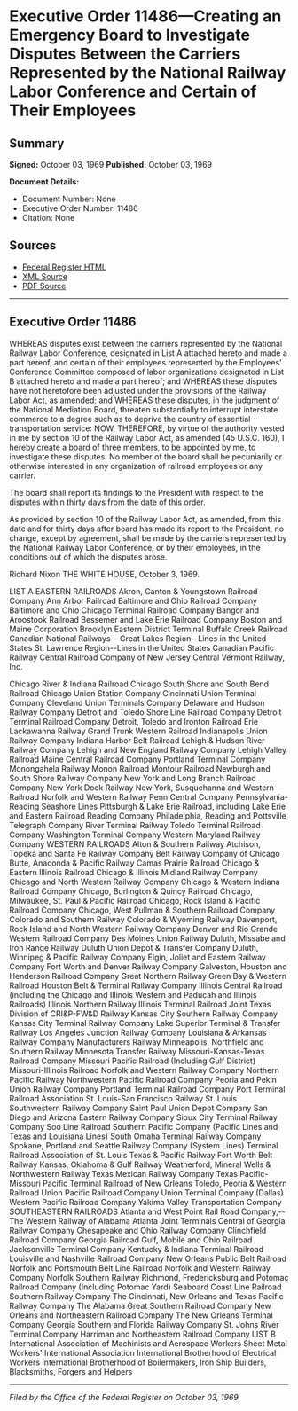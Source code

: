 # Executive Order 11486—Creating an Emergency Board to Investigate Disputes Between the Carriers Represented by the National Railway Labor Conference and Certain of Their Employees

## Summary

**Signed:** October 03, 1969
**Published:** October 03, 1969

**Document Details:**
- Document Number: None
- Executive Order Number: 11486
- Citation: None

## Sources
- [Federal Register HTML](https://www.presidency.ucsb.edu/documents/executive-order-11486-creating-emergency-board-investigate-disputes-between-the-carriers)
- [XML Source](None)
- [PDF Source](None)

---

## Executive Order 11486

WHEREAS disputes exist between the carriers represented by the National Railway Labor Conference, designated in List A attached hereto and made a part hereof, and certain of their employees represented by the Employees' Conference Committee composed of labor organizations designated in List B attached hereto and made a part hereof; and
WHEREAS these disputes have not heretofore been adjusted under the provisions of the Railway Labor Act, as amended; and
WHEREAS these disputes, in the judgment of the National Mediation Board, threaten substantially to interrupt interstate commerce to a degree such as to deprive the country of essential transportation service:
NOW, THEREFORE, by virtue of the authority vested in me by section 10 of the Railway Labor Act, as amended (45 U.S.C. 160), I hereby create a board of three members, to be appointed by me, to investigate these disputes. No member of the board shall be pecuniarily or otherwise interested in any organization of railroad employees or any carrier.

The board shall report its findings to the President with respect to the disputes within thirty days from the date of this order.

As provided by section 10 of the Railway Labor Act, as amended, from this date and for thirty days after board has made its report to the President, no change, except by agreement, shall be made by the carriers represented by the National Railway Labor Conference, or by their employees, in the conditions out of which the disputes arose.

Richard Nixon
THE WHITE HOUSE,
October 3, 1969.

LIST A
EASTERN RAILROADS
Akron, Canton & Youngstown Railroad Company
Ann Arbor Railroad
Baltimore and Ohio Railroad Company
Baltimore and Ohio Chicago Terminal Railroad Company
Bangor and Aroostook Railroad
Bessemer and Lake Erie Railroad Company
Boston and Maine Corporation
Brooklyn Eastern District Terminal
Buffalo Creek Railroad
Canadian National Railways--
Great Lakes Region--Lines in the United States
St. Lawrence Region--Lines in the United States
Canadian Pacific Railway
Central Railroad Company of New Jersey
Central Vermont Railway, Inc.

Chicago River & Indiana Railroad
Chicago South Shore and South Bend Railroad
Chicago Union Station Company
Cincinnati Union Terminal Company
Cleveland Union Terminals Company
Delaware and Hudson Railway Company
Detroit and Toledo Shore Line Railroad Company
Detroit Terminal Railroad Company
Detroit, Toledo and Ironton Railroad
Erie Lackawanna Railway
Grand Trunk Western Railroad
Indianapolis Union Railway Company
Indiana Harbor Belt Railroad
Lehigh & Hudson River Railway Company
Lehigh and New England Railway Company
Lehigh Valley Railroad
Maine Central Railroad Company
Portland Terminal Company
Monongahela Railway
Monon Railroad
Montour Railroad
Newburgh and South Shore Railway Company
New York and Long Branch Railroad Company
New York Dock Railway
New York, Susquehanna and Western Railroad
Norfolk and Western Railway
Penn Central Company
Pennsylvania-Reading Seashore Lines
Pittsburgh & Lake Erie Railroad, including
Lake Erie and Eastern Railroad
Reading Company
Philadelphia, Reading and Pottsville Telegraph Company
River Terminal Railway
Toledo Terminal Railroad Company
Washington Terminal Company
Western Maryland Railway Company
WESTERN RAILROADS
Alton & Southern Railway
Atchison, Topeka and Santa Fe Railway Company
Belt Railway Company of Chicago
Butte, Anaconda & Pacific Railway
Camas Prairie Railroad
Chicago & Eastern Illinois Railroad
Chicago & Illinois Midland Railway Company
Chicago and North Western Railway Company
Chicago & Western Indiana Railroad Company
Chicago, Burlington & Quincy Railroad
Chicago, Milwaukee, St. Paul & Pacific Railroad
Chicago, Rock Island & Pacific Railroad Company
Chicago, West Pullman & Southern Railroad Company
Colorado and Southern Railway
Colorado & Wyoming Railway
Davenport, Rock Island and North Western Railway Company
Denver and Rio Grande Western Railroad Company
Des Moines Union Railway
Duluth, Missabe and Iron Range Railway
Duluth Union Depot & Transfer Company
Duluth, Winnipeg & Pacific Railway Company
Elgin, Joliet and Eastern Railway Company
Fort Worth and Denver Railway Company
Galveston, Houston and Henderson Railroad Company
Great Northern Railway
Green Bay & Western Railroad
Houston Belt & Terminal Railway Company
Illinois Central Railroad (including the Chicago and Illinois Western and Paducah and Illinois Railroads)
Illinois Northern Railway
Illinois Terminal Railroad
Joint Texas Division of CRI&P-FW&D Railway
Kansas City Southern Railway Company
Kansas City Terminal Railway Company
Lake Superior Terminal & Transfer Railway
Los Angeles Junction Railway Company
Louisiana & Arkansas Railway Company
Manufacturers Railway
Minneapolis, Northfield and Southern Railway
Minnesota Transfer Railway
Missouri-Kansas-Texas Railroad Company
Missouri Pacific Railroad (Including Gulf District) Missouri-Illinois Railroad
Norfolk and Western Railway Company
Northern Pacific Railway
Northwestern Pacific Railroad Company
Peoria and Pekin Union Railway Company
Portland Terminal Railroad Company
Port Terminal Railroad Association
St. Louis-San Francisco Railway
St. Louis Southwestern Railway Company
Saint Paul Union Depot Company
San Diego and Arizona Eastern Railway Company
Sioux City Terminal Railway Company
Soo Line Railroad
Southern Pacific Company (Pacific Lines and Texas and Louisiana Lines)
South Omaha Terminal Railway Company
Spokane, Portland and Seattle Railway Company (System Lines)
Terminal Railroad Association of St. Louis
Texas & Pacific Railway
Fort Worth Belt Railway
Kansas, Oklahoma & Gulf Railway
Weatherford, Mineral Wells & Northwestern Railway
Texas Mexican Railway Company
Texas Pacific-Missouri Pacific Terminal Railroad of New Orleans
Toledo, Peoria & Western Railroad
Union Pacific Railroad Company
Union Terminal Company (Dallas)
Western Pacific Railroad Company
Yakima Valley Transportation Company
SOUTHEASTERN RAILROADS
Atlanta and West Point Rail Road Company,--
The Western Railway of Alabama
Atlanta Joint Terminals
Central of Georgia Railway Company
Chesapeake and Ohio Railway Company
Clinchfield Railroad Company
Georgia Railroad
Gulf, Mobile and Ohio Railroad
Jacksonville Terminal Company
Kentucky & Indiana Terminal Railroad
Louisville and Nashville Railroad Company
New Orleans Public Belt Railroad
Norfolk and Portsmouth Belt Line Railroad
Norfolk and Western Railway Company
Norfolk Southern Railway
Richmond, Fredericksburg and Potomac Railroad Company
(Including Potomac Yard)
Seaboard Coast Line Railroad
Southern Railway Company
The Cincinnati, New Orleans and Texas Pacific Railway Company
The Alabama Great Southern Railroad Company
New Orleans and Northeastern Railroad Company
The New Orleans Terminal Company
Georgia Southern and Florida Railway Company
St. Johns River Terminal Company
Harriman and Northeastern Railroad Company
LIST B
International Association of Machinists and Aerospace Workers
Sheet Metal Workers' International Association
International Brotherhood of Electrical Workers
International Brotherhood of Boilermakers, Iron Ship Builders, Blacksmiths, Forgers and Helpers

---

*Filed by the Office of the Federal Register on October 03, 1969*
